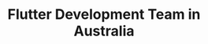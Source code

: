 ---
title: Flutter Development Team in Australia
permalink: /landings/flutter-developer-australia
technology: Flutter
location: Australia
---